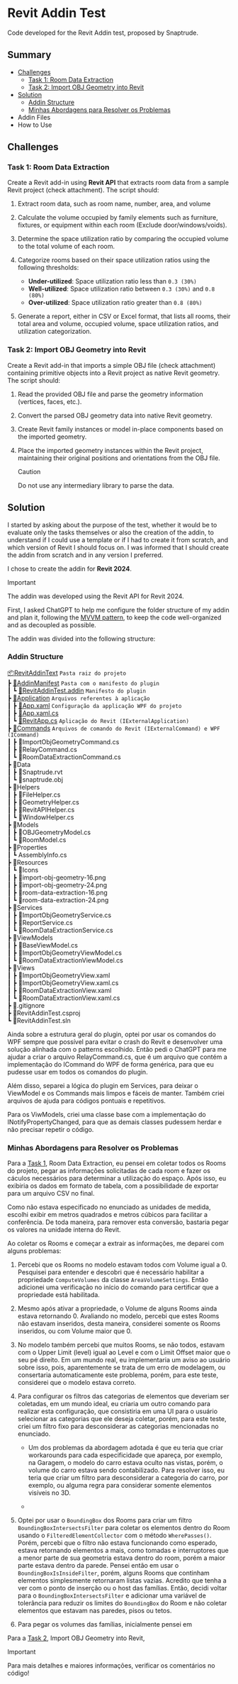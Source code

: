 # Revit Addin Test

Code developed for the Revit Addin test, proposed by Snaptrude.

## Summary

- [Challenges](#challenges)
	- [Task 1: Room Data Extraction](#task-1-room-data-extraction)
	- [Task 2: Import OBJ Geometry into Revit](#task-2-import-obj-geometry-into-revit)
- [Solution](#solution)
	- [Addin Structure](#addin-structure)
	- [Minhas Abordagens para Resolver os Problemas](#minhas-abordagens-para-resolver-os-problemas)
- Addin Files
- How to Use

## Challenges

### Task 1: Room Data Extraction

Create a Revit add-in using **Revit API** that extracts room data from a sample Revit project (check attachment). The script should:

1. Extract room data, such as room name, number, area, and volume

2. Calculate the volume occupied by family elements such as furniture, fixtures, or equipment within each room (Exclude door/windows/voids).

3. Determine the space utilization ratio by comparing the occupied volume to the total volume of each room.

4. Categorize rooms based on their space utilization ratios using the following thresholds:

	- **Under-utilized**: Space utilization ratio less than `0.3 (30%)`
	- **Well-utilized**: Space utilization ratio between `0.3 (30%)` and `0.8 (80%)`
	- **Over-utilized**: Space utilization ratio greater than `0.8 (80%)`

5. Generate a report, either in CSV or Excel format, that lists all rooms, their total area and volume, occupied volume, space utilization ratios, and utilization categorization.


### Task 2: Import OBJ Geometry into Revit

Create a Revit add-in that imports a simple OBJ file (check attachment) containing primitive objects into a Revit project as native Revit geometry. The script should:

1. Read the provided OBJ file and parse the geometry information (vertices, faces, etc.).

2. Convert the parsed OBJ geometry data into native Revit geometry.

3. Create Revit family instances or model in-place components based on the imported geometry.

4. Place the imported geometry instances within the Revit project, maintaining their original positions and orientations from the OBJ file.

	> [!CAUTION]   
	> Do not use any intermediary library to parse the data.

## Solution

I started by asking about the purpose of the test, whether it would be to evaluate only the tasks themselves or also the creation of the addin, to understand if I could use a template or if I had to create it from scratch, and which version of Revit I should focus on. I was informed that I should create the addin from scratch and in any version I preferred.

I chose to create the addin for **Revit 2024**.

> [!IMPORTANT]  
> The addin was developed using the Revit API for Revit 2024.

First, I asked ChatGPT to help me configure the folder structure of my addin and plan it, following the [MVVM pattern](https://en.wikipedia.org/wiki/Model%E2%80%93view%E2%80%93viewmodel), to keep the code well-organized and as decoupled as possible.

The addin was divided into the following structure:

### Addin Structure

[📦RevitAddinText](./RevitAddinTest/) `Pasta raiz do projeto`  
 ┣ [📂AddinManifest](./RevitAddinTest/AddinManifest/) `Pasta com o manifesto do plugin`   
 ┃ ┗ [📜RevitAddinTest.addin](./RevitAddinTest/AddinManifest/RevitAddinTest.addin) `Manifesto do plugin`  
 ┣ [📂Application](./RevitAddinTest/Application/) `Arquivos referentes à aplicação`  
 ┃ ┣ [📜App.xaml](./RevitAddinTest/Application/App.xaml) `Configuração da applicação WPF do projeto`  
 ┃ ┣ [📜App.xaml.cs](./RevitAddinTest/Application/App.xaml.cs)  
 ┃ ┗ [📜RevitApp.cs](./RevitAddinTest/Application/RevitApp.cs) `Aplicação do Revit (IExternalApplication)`  
 ┣ [📂Commands](./RevitAddinTest/Commands/) `Arquivos de comando do Revit (IExternalCommand) e WPF (ICommand)`  
 ┃ ┣ 📜ImportObjGeometryCommand.cs  
 ┃ ┣ 📜RelayCommand.cs  
 ┃ ┗ 📜RoomDataExtractionCommand.cs   
 ┣ 📂Data  
 ┃ ┣ 📜Snaptrude.rvt  
 ┃ ┗ 📜snaptrude.obj  
 ┣ 📂Helpers  
 ┃ ┣ 📜FileHelper.cs  
 ┃ ┣ 📜GeometryHelper.cs  
 ┃ ┣ 📜RevitAPIHelper.cs  
 ┃ ┗ 📜WindowHelper.cs  
 ┣ 📂Models  
 ┃ ┣ 📜OBJGeometryModel.cs  
 ┃ ┗ 📜RoomModel.cs   
 ┣ 📂Properties   
 ┃ ┗ AssemblyInfo.cs   
 ┣ 📂Resources   
 ┃ ┗ 📂Icons  
 ┃   ┣ 📜import-obj-geometry-16.png  
 ┃   ┣ 📜import-obj-geometry-24.png  
 ┃   ┣ 📜room-data-extraction-16.png  
 ┃   ┗ 📜room-data-extraction-24.png  
 ┣ 📂Services  
 ┃ ┣ 📜ImportObjGeometryService.cs  
 ┃ ┣ 📜ReportService.cs  
 ┃ ┗ 📜RoomDataExtractionService.cs   
 ┣ 📂ViewModels  
 ┃ ┣ 📜BaseViewModel.cs  
 ┃ ┣ 📜ImportObjGeometryViewModel.cs   
 ┃ ┗ 📜RoomDataExtractionViewModel.cs   
 ┣ 📂Views  
 ┃ ┣ 📜ImportObjGeometryView.xaml  
 ┃ ┣ 📜ImportObjGeometryView.xaml.cs  
 ┃ ┣ 📜RoomDataExtractionView.xaml  
 ┃ ┗ 📜RoomDataExtractionView.xaml.cs   
 ┣ 📜.gitignore  
 ┣ 📜RevitAddinTest.csproj  
 ┗ 📜RevitAddinTest.sln  

Ainda sobre a estrutura geral do plugin, optei por usar os comandos do WPF sempre que possível para evitar o crash do Revit e desenvolver uma solução alinhada com o patterns escolhido. Então pedi o ChatGPT para me ajudar a criar o arquivo RelayCommand.cs, que é um arquivo que contém a implementação do ICommand do WPF de forma genérica, para que eu pudesse usar em todos os comandos do plugin.

Além disso, separei a lógica do plugin em Services, para deixar o ViewModel e os Commands mais limpos e fáceis de manter. Também criei arquivos de ajuda para códigos pontuais e repetitivos.

Para os ViwModels, criei uma classe base com a implementação do INotifyPropertyChanged, para que as demais classes pudessem herdar e não precisar repetir o código.

### Minhas Abordagens para Resolver os Problemas

Para a [Task 1](#task-1-room-data-extraction), Room Data Extraction, eu pensei em coletar todos os Rooms do projeto, pegar as informações solicitadas de cada room e fazer os cáculos necessários para determinar a utilização do espaço. Após isso, eu exibiria os dados em formato de tabela, com a possibilidade de exportar para um arquivo CSV no final.

Como não estava especificado no enunciado as unidades de medida, escolhi exibir em metros quadrados e metros cúbicos para facilitar a conferência. De toda maneira, para remover esta conversão, bastaria pegar os valores na unidade interna do Revit.

Ao coletar os Rooms e começar a extrair as informações, me deparei com alguns problemas:

1. Percebi que os Rooms no modelo estavam todos com Volume igual a 0. Pesquisei para entender e descobri que é necessário habilitar a propriedade `ComputeVolumes` da classe `AreaVolumeSettings`. Então adicionei uma verificação no início do comando para certificar que a propriedade está habilitada.

1. Mesmo após ativar a propriedade, o Volume de alguns Rooms ainda estava retornando 0. Avaliando no modelo, percebi que estes Rooms não estavam inseridos, desta maneira, considerei somente os Rooms inseridos, ou com Volume maior que 0.

1. No modelo também percebi que muitos Rooms, se não todos, estavam com o Upper Limit (level) igual ao Level e com o Limit Offset maior que o seu pé direito. Em um mundo real, eu implementaria um aviso ao usuário sobre isso, pois, aparentemente se trata de um erro de modelagem, ou consertaria automaticamente este problema, porém, para este teste, considerei que o modelo estava correto.

1. Para configurar os filtros das categorias de elementos que deveriam ser coletadas, em um mundo ideal, eu criaria um outro comando para realizar esta configuração, que consistiria em uma UI para o usuário selecionar as categorias que ele deseja coletar, porém, para este teste, criei um filtro fixo para desconsiderar as categorias mencionadas no enunciado.

	- Um dos problemas da abordagem adotada é que eu teria que criar workarounds para cada especificidade que apareça, por exemplo, na Garagem, o modelo do carro estava oculto nas vistas, porém, o volume do carro estava sendo contabilizado. Para resolver isso, eu teria que criar um filtro para desconsiderar a categoria do carro, por exemplo, ou alguma regra para considerar somente elementos visíveis no 3D.
	
	- 

1. Optei por usar o `BoundingBox` dos Rooms para criar um filtro `BoundingBoxIntersectsFilter` para coletar os elementos dentro do Room usando o `FilteredElementCollector` com o método `WherePasses()`. Porém, percebi que o filtro não estava funcionando como esperado, estava retornando elementos a mais, como tomadas e interruptores que a menor parte de sua geometria estava dentro do room, porém a maior parte estava dentro da parede. Pensei então em usar o `BoundingBoxIsInsideFilter`, porém, alguns Rooms que continham elementos simplesmente retornaram listas vazias. Acredito que tenha a ver com o ponto de inserção ou o host das famílias. Então, decidi voltar para o `BoundingBoxIntersectsFilter` e adicionar uma variável de tolerância para reduzir os limites do `BoundingBox` do Room e não coletar elementos que estavam nas paredes, pisos ou tetos.

1. Para pegar os volumes das famílias, inicialmente pensei em 

Para a [Task 2](#task-2-import-obj-geometry-into-revit), Import OBJ Geometry into Revit, 


> [!IMPORTANT]  
> Para mais detalhes e maiores informações, verificar os comentários no código!